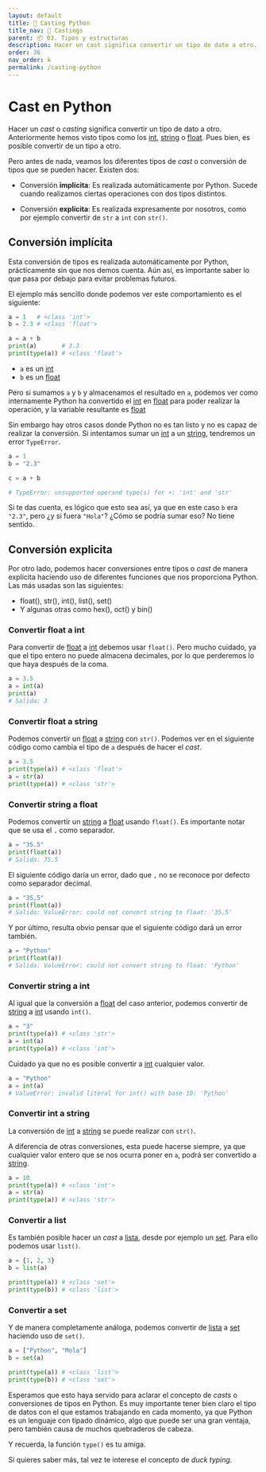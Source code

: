 ```yaml
---
layout: default
title: 📙 Casting Python
title_nav: 📙 Castings
parent: 📦 03. Tipos y estructuras
description: Hacer un cast significa convertir un tipo de dato a otro. En Python es posible convertir a string con str() o a integer o entero con int(). También se puede convertir a float con float().
order: 36
nav_order: k
permalink: /casting-python
---
```


# Cast en Python

Hacer un *cast* o *casting* significa convertir un tipo de dato a otro. Anteriormente hemos visto tipos como los [int](/entero-en-python), [string](/cadenas-python) o [float](/float-python). Pues bien, es posible convertir de un tipo a otro.

Pero antes de nada, veamos los diferentes tipos de *cast* o conversión de tipos que se pueden hacer. Existen dos:

* Conversión **implícita**: Es realizada automáticamente por Python. Sucede cuando realizamos ciertas operaciones con dos tipos distintos.

* Conversión **explícita**: Es realizada expresamente por nosotros, como por ejemplo convertir de `str` a `int` con `str()`.

## Conversión implícita

Esta conversión de tipos es realizada automáticamente por Python, prácticamente sin que nos demos cuenta. Aún así, es importante saber lo que pasa por debajo para evitar problemas futuros.

El ejemplo más sencillo donde podemos ver este comportamiento es el siguiente:

```python
a = 1   # <class 'int'>
b = 2.3 # <class 'float'>

a = a + b
print(a)       # 3.3
print(type(a)) # <class 'float'>
```

* `a` es un [int](/entero-en-python)
* `b` es un [float](/float-python)

Pero si sumamos `a` y `b` y almacenamos el resultado en `a`, podemos ver como internamente Python ha convertido el [int](/entero-en-python) en [float](/float-python) para poder realizar la operación, y la variable resultante es [float](/float-python)

Sin embargo hay otros casos donde Python no es tan listo y no es capaz de realizar la conversión. Si intentamos sumar un [int](/entero-en-python) a un [string](/cadenas-python), tendremos un error `TypeError`.

```python
a = 1
b = "2.3"

c = a + b

# TypeError: unsupported operand type(s) for +: 'int' and 'str'
```

Si te das cuenta, es lógico que esto sea así, ya que en este caso `b` era `"2.3"`, pero ¿y si fuera `"Hola"`? ¿Cómo se podría sumar eso? No tiene sentido.

## Conversión explicita

Por otro lado, podemos hacer conversiones entre tipos o *cast* de manera explícita haciendo uso de diferentes funciones que nos proporciona Python. Las más usadas son las siguientes:

* float(), str(), int(), list(), set()
* Y algunas otras como hex(), oct() y bin()

### Convertir float a int

Para convertir de [float](/float-python) a [int](/entero-en-python) debemos usar `float()`. Pero mucho cuidado, ya que el tipo entero no puede almacena decimales, por lo que perderemos lo que haya después de la coma.

```python
a = 3.5
a = int(a)
print(a)
# Salida: 3
```

### Convertir float a string

Podemos convertir un [float](/float-python) a [string](/cadenas-python) con `str()`. Podemos ver en el siguiente código como cambia el tipo de `a` después de hacer el *cast*.

```python
a = 3.5
print(type(a)) # <class 'float'>
a = str(a)
print(type(a)) # <class 'str'>
```

### Convertir string a float

Podemos convertir un [string](/cadenas-python) a [float](/float-python) usando `float()`. Es importante notar que se usa el `.` como separador.

```python
a = "35.5"
print(float(a))
# Salida: 35.5
```

El siguiente código daría un error, dado que `,` no se reconoce por defecto como separador decimal.

```python
a = "35,5"
print(float(a))
# Salida: ValueError: could not convert string to float: '35,5'
```

Y por último, resulta obvio pensar que el siguiente código dará un error también.

```python
a = "Python"
print(float(a))
# Salida: ValueError: could not convert string to float: 'Python'
```

### Convertir string a int

Al igual que la conversión a [float](/float-python) del caso anterior, podemos convertir de [string](/cadenas-python) a [int](/entero-en-python) usando `int()`.
```python
a = "3"
print(type(a)) # <class 'str'>
a = int(a)
print(type(a)) # <class 'int'>
```

Cuidado ya que no es posible convertir a [int](/entero-en-python) cualquier valor.

```python
a = "Python"
a = int(a)
# ValueError: invalid literal for int() with base 10: 'Python'
```

### Convertir int a string

La conversión de [int](/entero-en-python) a [string](/cadenas-python) se puede realizar con `str()`.

A diferencia de otras conversiones, esta puede hacerse siempre, ya que cualquier valor entero que se nos ocurra poner en `a`, podrá ser convertido a [string](/cadenas-python).

```python
a = 10
print(type(a)) # <class 'int'>
a = str(a)
print(type(a)) # <class 'str'>
```


### Convertir a list

Es también posible hacer un *cast* a [lista](/listas-en-python), desde por ejemplo un [set](/sets-python). Para ello podemos usar `list()`.

```python
a = {1, 2, 3}
b = list(a)

print(type(a)) # <class 'set'>
print(type(b)) # <class 'list'>
```

### Convertir a set

Y de manera completamente análoga, podemos convertir de [lista](/listas-en-python) a [set](/sets-python) haciendo uso de `set()`.

```python
a = ["Python", "Mola"]
b = set(a)

print(type(a)) # <class 'list'>
print(type(b)) # <class 'set'>
```

Esperamos que esto haya servido para aclarar el concepto de *casts* o conversiones de tipos en Python. Es muy importante tener bien claro el tipo de datos con el que estamos trabajando en cada momento, ya que Python es un lenguaje con tipado dinámico, algo que puede ser una gran ventaja, pero también causa de muchos quebraderos de cabeza.

Y recuerda, la función `type()` es tu amiga.

Si quieres saber más, tal vez te interese el concepto de *duck typing*.
